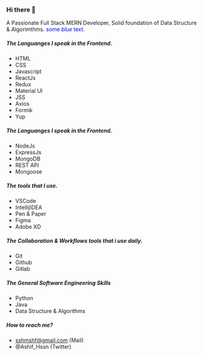 ### Hi there 👋

<!--
**shrtshf/shrtshf** is a ✨ _special_ ✨ repository because its `README.md` (this file) appears on your GitHub profile.

Here are some ideas to get you started:

- 🔭 I’m currently working on ...
- 🌱 I’m currently learning ...
- 👯 I’m looking to collaborate on ...
- 🤔 I’m looking for help with ...
- 💬 Ask me about ...
- 📫 How to reach me: ...
- 😄 Pronouns: ...
- ⚡ Fun fact: ...
-->
A Passionate Full Stack MERN Developer, Solid foundation of Data Structure & Algorimthms.
<span style="color:blue">some *blue* text</span>.
##### The Languanges I speak in the Frontend.

* HTML
* CSS
* Javascript
* ReactJs
* Redux
* Material UI
* JSS
* Axios
* Formik
* Yup

##### The Languanges I speak in the Frontend.

* NodeJs
* ExpressJs
* MongoDB
* REST API
* Mongoose

##### The tools that I use.

* VSCode
* IntellijIDEA
* Pen & Paper
* Figma
* Adobe XD

##### The Collaboration & Workflows tools that i use daily.

* Git
* Github
* Gitlab

##### The General Software Engineering Skills 

* Python
* Java
* Data Structure & Algorithms

##### How to reach me?

* sshmshf@gmail.com (Mail)
* @Ashif_Hssn (Twitter)



